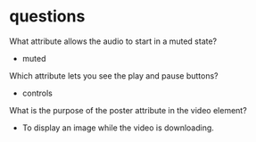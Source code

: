 # questions

What attribute allows the audio to start in a muted state?

* muted

Which attribute lets you see the play and pause buttons?

* controls

What is the purpose of the poster attribute in the video element?

* To display an image while the video is downloading.
